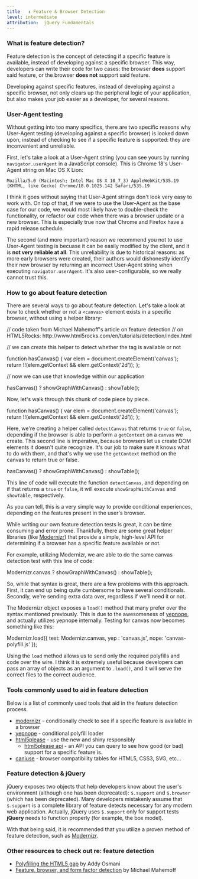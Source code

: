 ```yaml
---
title   : Feature & Browser Detection
level: intermediate
attribution:  jQuery Fundamentals
---
```

### What is feature detection?

Feature detection is the concept of detecting if a specific feature is available, instead of developing against a specific browser. This way, developers can write their code for two cases: the browser **does** support said feature, or the browser **does not** support said feature.

Developing against specific features, instead of developing against a specific browser, not only clears up the peripheral logic of your application, but also makes your job easier as a developer, for several reasons.

### User-Agent testing

Without getting into too many specifics, there are two specific reasons why User-Agent testing (developing against a specific browser) is looked down upon, instead of checking to see if a specific feature is supported: they are inconvenient and unreliable.

First, let's take a look at a User-Agent string (you can see yours by running `navigator.userAgent` in a JavaScript console). This is Chrome 18's User-Agent string on Mac OS X Lion:

	Mozilla/5.0 (Macintosh; Intel Mac OS X 10_7_3) AppleWebKit/535.19 (KHTML, like Gecko) Chrome/18.0.1025.142 Safari/535.19

I think it goes without saying that User-Agent strings don't look very easy to work with. On top of that, if we were to use the User-Agent as the base case for our code, we would most likely have to double-check the functionality, or refactor our code when there was a browser update or a new browser. This is especially true now that Chrome and Firefox have a rapid release schedule.

The second (and more important) reason we recommend you not to use User-Agent testing is becuase it can be easily modified by the client, and it is **not very reliable at all**. This unreliability is due to historical reasons: as more early browsers were created, their authors would dishonestly identify their new browser by returning an incorrect User-Agent string when executing `navigator.userAgent`. It's also user-configurable, so we really cannot trust this.

### How to go about feature detection

There are several ways to go about feature detection. Let's take a look at how to check whether or not a `<canvas>` element exists in a specific browser, without using a helper library:


<javascript>
// code taken from Michael Mahemoff's article on feature detection
// on HTML5Rocks: http://www.html5rocks.com/en/tutorials/detection/index.html

// we can create this helper to detect whether the <canvas> tag is available or not

function hasCanvas() {
    var elem = document.createElement('canvas');
    return !!(elem.getContext && elem.getContext('2d'));
};

// now we can use that knowledge within our application

hasCanvas() ? showGraphWithCanvas() : showTable();
</javascript>

Now, let's walk through this chunk of code piece by piece.

<javascript>
function hasCanvas() {
    var elem = document.createElement('canvas');
    return !!(elem.getContext && elem.getContext('2d'));
 };
</javascript>

Here, we're creating a helper called `detectCanvas` that returns `true` or `false`, depending if the browser is able to perform a `getContext` on a `canvas` we create. This second line is imperative, because browsers let us create DOM elements it doesn't quite recognize. It's our job to make sure it knows what to do with them, and that's why we use the `getContext` method on the canvas to return true or false.

<javascript>
hasCanvas() ? showGraphWithCanvas() : showTable();
</javascript>

This line of code will execute the function `detectCanvas`, and depending on if that returns a `true` or `false`, it will execute `showGraphWithCanvas` and `showTable`, respectively.

As you can tell, this is a very simple way to provide conditional experiences, depending on the features present in the user's browser.

While writing our own feature detection tests is great, it can be time consuming and error prone. Thankfully, there are some great helper libraries (like [Modernizr](http://modernizr.com)) that provide a simple, high-level API for determining if a browser has a specific feature available or not.

For example, utilizing Modernizr, we are able to do the same canvas detection test with this line of code:

<javascript>
Modernizr.canvas ? showGraphWithCanvas() : showTable();
</javascript>

So, while that syntax is great, there are a few problems with this approach. First, it can end up being quite cumbersome to have several conditionals. Secondly, we're sending extra data over, regardless if we'll need it or not.

The Modernizr object exposes a `load()` method that many prefer over the syntax mentioned previously. This is due to the awesomeness of [yepnope](http://yepnopejs.com/), and actually utilizes yepnope internally. Testing for canvas now becomes something like this:

<javascript>
Modernizr.load({
  test: Modernizr.canvas,
  yep : 'canvas.js',
  nope: 'canvas-polyfill.js'
});
</javascript>

Using the `load` method allows us to send only the required polyfills and code over the wire. I think it is extremely useful because developers can pass an array of objects as an argument to `.load()`, and it will serve the correct files to the correct audience.

### Tools commonly used to aid in feature detection

Below is a list of commonly used tools that aid in the feature detection process.

- [modernizr](http://modernizr.com/) - conditionally check to see if a specific feature is available in a browser
- [yepnope](http://yepnopejs.com/) - conditional polyfill loader
- [html5please](http://html5please.com/) - use the new and shiny responsibly
	- [html5please api](http://api.html5please.com/) - an API you can query to see how good (or bad) support for a specific feature is.
- [caniuse](http://caniuse.com/) - browser compatibility tables for HTML5, CSS3, SVG, etc…

### Feature detection & jQuery

jQuery exposes two objects that help developers know about the user's environment (although one has been deprecated): `$.support` and `$.browser` (which has been deprecated). Many developers mistakenly assume that `$.support` is a complete library of feature detects necessary for any modern web application. Actually, jQuery uses `$.support` only for support tests **jQuery** needs to function properly (for example, the box model).

With that being said, it is recommended that you utilize a proven method of feature detection, such as [Modernizr](http://modernizr.com).

### Other resources to check out re: feature detection

- [Polyfilling the HTML5 gap](http://addyosmani.com/polyfillthehtml5gaps/slides/#1) by Addy Osmani
- [Feature, browser, and form factor detection](http://addyosmani.com/polyfillthehtml5gaps/slides/#1) by Michael Mahemoff
